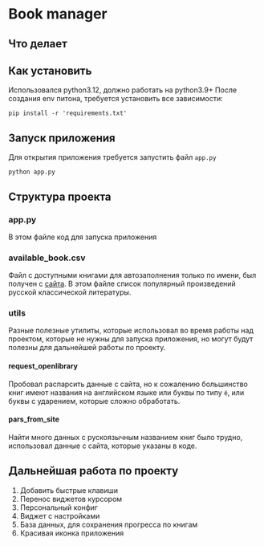 # Book manager

## Что делает 

## Как установить
Использовался python3.12, должно работать на python3.9+
После создания env питона, требуется установить все зависимости:
```shell
pip install -r 'requirements.txt'
```

## Запуск приложения
Для открытия приложения требуется запустить файл `app.py`
```shell
python app.py
```

## Структура проекта
### app.py
В этом файле код для запуска приложения
### available_book.csv
Файл с доступными книгами для автозаполнения только по имени, был получен с [сайта](https://infoselection.ru/infokatalog/literatura-knigi/literatura-obshchee/item/1001-100-luchshikh-proizvedenij-russkoj-literatury).
В этом файле список популярный произведений русской классической литературы.
### utils
Разные полезные утилиты, которые использовал во время работы над проектом, которые не нужны для запуска приложения, но могут будут полезны для дальнейшей работы по проекту.
#### request_openlibrary
Пробовал распарсить данные с сайта, но к сожалению большинство книг имеют названия на английском языке или буквы по типу `ё`, или буквы с ударением, которые сложно обработать.
#### pars_from_site
Найти много данных с рускоязычным названием книг было трудно, использовал данные с сайта, которые указаны в коде.

## Дальнейшая работа по проекту 
1. Добавить быстрые клавиши
2. Перенос виджетов курсором
3. Персональный конфиг
4. Виджет с настройками
5. База данных, для сохранения прогресса по книгам
6. Красивая иконка приложения
